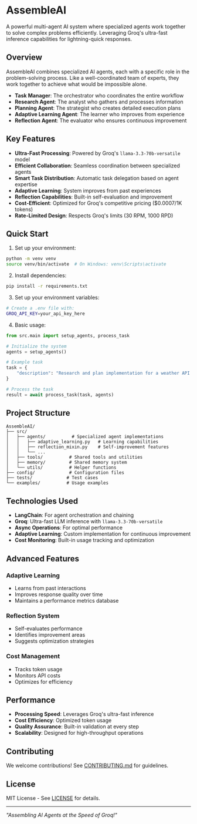 # AssembleAI

A powerful multi-agent AI system where specialized agents work together to solve complex problems efficiently. Leveraging Groq's ultra-fast inference capabilities for lightning-quick responses.

## Overview

AssembleAI combines specialized AI agents, each with a specific role in the problem-solving process. Like a well-coordinated team of experts, they work together to achieve what would be impossible alone.

- **Task Manager**: The orchestrator who coordinates the entire workflow
- **Research Agent**: The analyst who gathers and processes information
- **Planning Agent**: The strategist who creates detailed execution plans
- **Adaptive Learning Agent**: The learner who improves from experience
- **Reflection Agent**: The evaluator who ensures continuous improvement

## Key Features

- **Ultra-Fast Processing**: Powered by Groq's `llama-3.3-70b-versatile` model
- **Efficient Collaboration**: Seamless coordination between specialized agents
- **Smart Task Distribution**: Automatic task delegation based on agent expertise
- **Adaptive Learning**: System improves from past experiences
- **Reflection Capabilities**: Built-in self-evaluation and improvement
- **Cost-Efficient**: Optimized for Groq's competitive pricing ($0.0007/1K tokens)
- **Rate-Limited Design**: Respects Groq's limits (30 RPM, 1000 RPD)

## Quick Start

1. Set up your environment:
```bash
python -m venv venv
source venv/bin/activate  # On Windows: venv\Scripts\activate
```

2. Install dependencies:
```bash
pip install -r requirements.txt
```

3. Set up your environment variables:
```bash
# Create a .env file with:
GROQ_API_KEY=your_api_key_here
```

4. Basic usage:
```python
from src.main import setup_agents, process_task

# Initialize the system
agents = setup_agents()

# Example task
task = {
    "description": "Research and plan implementation for a weather API integration"
}

# Process the task
result = await process_task(task, agents)
```

## Project Structure

```
AssembleAI/
├── src/
│   ├── agents/          # Specialized agent implementations
│   │   ├── adaptive_learning.py   # Learning capabilities
│   │   ├── reflection_mixin.py    # Self-improvement features
│   │   └── ...
│   ├── tools/          # Shared tools and utilities
│   ├── memory/         # Shared memory system
│   └── utils/          # Helper functions
├── config/             # Configuration files
├── tests/             # Test cases
└── examples/          # Usage examples
```

## Technologies Used

- **LangChain**: For agent orchestration and chaining
- **Groq**: Ultra-fast LLM inference with `llama-3.3-70b-versatile`
- **Async Operations**: For optimal performance
- **Adaptive Learning**: Custom implementation for continuous improvement
- **Cost Monitoring**: Built-in usage tracking and optimization

## Advanced Features

### Adaptive Learning
- Learns from past interactions
- Improves response quality over time
- Maintains a performance metrics database

### Reflection System
- Self-evaluates performance
- Identifies improvement areas
- Suggests optimization strategies

### Cost Management
- Tracks token usage
- Monitors API costs
- Optimizes for efficiency

## Performance

- **Processing Speed**: Leverages Groq's ultra-fast inference
- **Cost Efficiency**: Optimized token usage
- **Quality Assurance**: Built-in validation at every step
- **Scalability**: Designed for high-throughput operations

## Contributing

We welcome contributions! See [CONTRIBUTING.md](CONTRIBUTING.md) for guidelines.

## License

MIT License - See [LICENSE](LICENSE) for details.

---
*"Assembling AI Agents at the Speed of Groq!"*